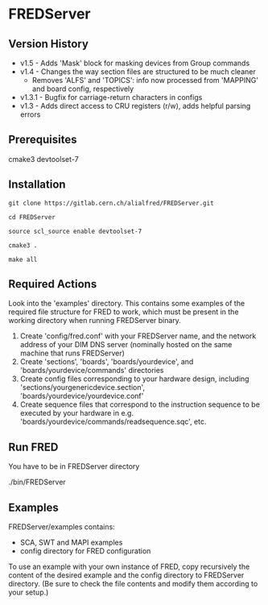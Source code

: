 # FREDServer

## Version History
* v1.5 - Adds 'Mask' block for masking devices from Group commands
* v1.4 - Changes the way section files are structured to be much cleaner
  - Removes 'ALFS' and 'TOPICS': info now processed from 'MAPPING' and board config, respectively
* v1.3.1 - Bugfix for carriage-return characters in configs
* v1.3 - Adds direct access to CRU registers (r/w), adds helpful parsing errors

## Prerequisites

cmake3 devtoolset-7

## Installation

```
git clone https://gitlab.cern.ch/alialfred/FREDServer.git

cd FREDServer

source scl_source enable devtoolset-7

cmake3 .

make all
```

## Required Actions

Look into the 'examples' directory. This contains some examples of the required file structure for FRED to work, which must be present in the working directory when running FREDServer binary.

1. Create 'config/fred.conf' with your FREDServer name, and the network address of your DIM DNS server (nominally hosted on the same machine that runs FREDServer)
2. Create 'sections', 'boards', 'boards/yourdevice', and 'boards/yourdevice/commands' directories
3. Create config files corresponding to your hardware design, including 'sections/yourgenericdevice.section', 'boards/yourdevice/yourdevice.conf'
4. Create sequence files that correspond to the instruction sequence to be executed by your hardware in e.g. 'boards/yourdevice/commands/readsequence.sqc', etc.

## Run FRED

You have to be in FREDServer directory

./bin/FREDServer

## Examples

FREDServer/examples contains:
*  SCA, SWT and MAPI examples
*  config directory for FRED configuration

To use an example with your own instance of FRED, copy recursively the content of the desired example and the 
config directory to FREDServer directory. (Be sure to check the file contents and modify them according to your setup.)

